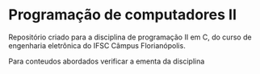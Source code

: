 # Programação de computadores II
Repositório criado para a disciplina de programação II em C, do curso de engenharia eletrônica do IFSC Câmpus Florianópolis.

Para conteudos abordados verificar a ementa da disciplina
